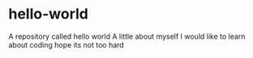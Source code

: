 # hello-world
A repository called hello world
A little about myself
I would like to learn about coding hope its not too hard
